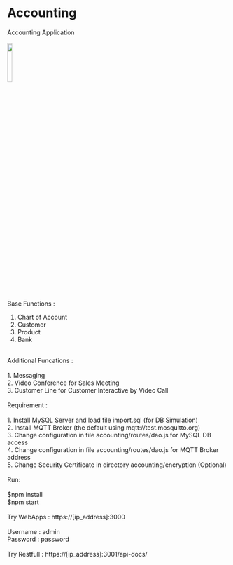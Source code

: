 # Accounting
Accounting Application <br />
<br />
<img src="https://user-images.githubusercontent.com/15040338/80907470-afcc1680-8d41-11ea-8750-1af9fe9144e2.jpg" width="15%"></img> 
<br />
Base Functions : <br />
1. Chart of Account <br />
2. Customer <br />
3. Product <br />
4. Bank <br />
<br />
Additional Funcations : <br />
<br />
1. Messaging <br />
2. Video Conference for Sales Meeting <br />
3. Customer Line for Customer Interactive by Video Call <br />
<br />
Requirement : <br />
<br />
1. Install MySQL Server and load file import.sql (for DB Simulation) <br />
2. Install MQTT Broker (the default using mqtt://test.mosquitto.org) <br />
3. Change configuration in file accounting/routes/dao.js for MySQL DB access <br />
4. Change configuration in file accounting/routes/dao.js for MQTT Broker address <br />
5. Change Security Certificate in directory accounting/encryption (Optional) <br />
<br />
Run: <br />
<br />
  $npm install <br />
  $npm start <br />
<br />
Try WebApps : https://[ip_address]:3000 <br />
<br />
Username : admin <br />
Password : password <br />
<br />
Try Restfull : https://[ip_address]:3001/api-docs/ <br />
<br />


